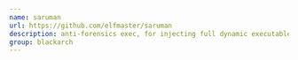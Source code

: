 ```yaml
---
name: saruman
url: https://github.com/elfmaster/saruman
description: anti-forensics exec, for injecting full dynamic executables into process image (With thread injection). URL : https://github.com/elfmaster/saruman Groups : blackarch blackarch-binary blackarch-backdoor blackarch-anti-forensic
group: blackarch
---
```


